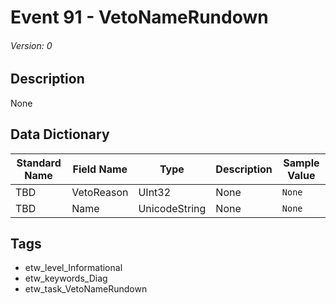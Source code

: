 # Event 91 - VetoNameRundown
###### Version: 0

## Description
None

## Data Dictionary
|Standard Name|Field Name|Type|Description|Sample Value|
|---|---|---|---|---|
|TBD|VetoReason|UInt32|None|`None`|
|TBD|Name|UnicodeString|None|`None`|

## Tags
* etw_level_Informational
* etw_keywords_Diag
* etw_task_VetoNameRundown